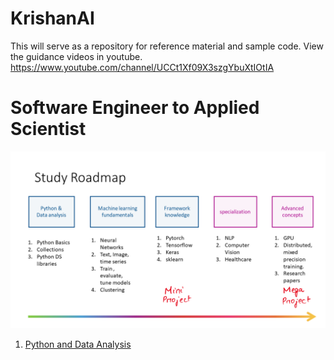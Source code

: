 # KrishanAI

This will serve as a repository for reference material and sample code. View the guidance videos in youtube.
https://www.youtube.com/channel/UCCt1Xf09X3szgYbuXtIOtIA

# Software Engineer to Applied Scientist
![roadmap](media/roadmap.png)


1. [Python and Data Analysis](./python_and_data_analysis/readme.md)